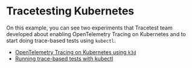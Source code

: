# Tracetesting Kubernetes

On this example, you can see two experiments that Tracetest team developed about enabling OpenTelemetry Tracing on Kubernetes and to start doing trace-based tests using `kubectl`.

- [OpenTelemetry Tracing on Kubernetes using `k3d`](./setup-k8s-with-k3d.md)
- [Running trace-based tests with kubectl](./setup-k3s.md)
